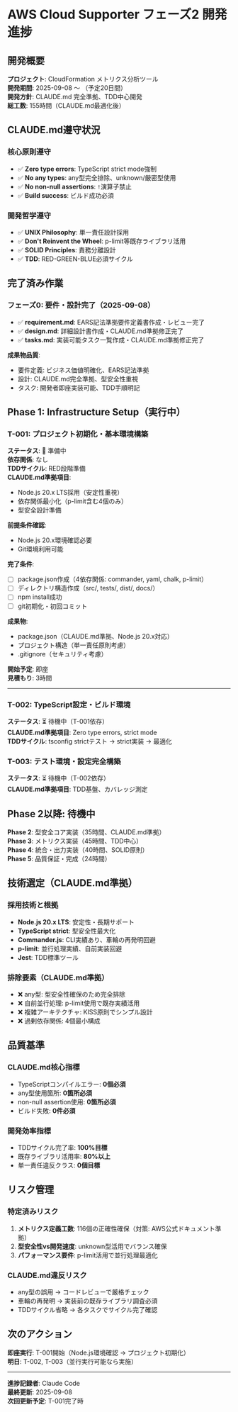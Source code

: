 # AWS Cloud Supporter フェーズ2 開発進捗

## 開発概要

**プロジェクト**: CloudFormation メトリクス分析ツール  
**開発期間**: 2025-09-08 〜 （予定20日間）  
**開発方針**: CLAUDE.md 完全準拠、TDD中心開発  
**総工数**: 155時間（CLAUDE.md最適化後）

## CLAUDE.md遵守状況

### 核心原則遵守
- ✅ **Zero type errors**: TypeScript strict mode強制
- ✅ **No any types**: any型完全排除、unknown/厳密型使用
- ✅ **No non-null assertions**: `!`演算子禁止
- ✅ **Build success**: ビルド成功必須

### 開発哲学遵守  
- ✅ **UNIX Philosophy**: 単一責任設計採用
- ✅ **Don't Reinvent the Wheel**: p-limit等既存ライブラリ活用
- ✅ **SOLID Principles**: 責務分離設計
- ✅ **TDD**: RED-GREEN-BLUE必須サイクル

## 完了済み作業

### フェーズ0: 要件・設計完了（2025-09-08）
- ✅ **requirement.md**: EARS記法準拠要件定義書作成・レビュー完了
- ✅ **design.md**: 詳細設計書作成・CLAUDE.md準拠修正完了
- ✅ **tasks.md**: 実装可能タスク一覧作成・CLAUDE.md準拠修正完了

**成果物品質**:
- 要件定義: ビジネス価値明確化、EARS記法準拠
- 設計: CLAUDE.md完全準拠、型安全性重視
- タスク: 開発者即座実装可能、TDD手順明記

## Phase 1: Infrastructure Setup（実行中）

### T-001: プロジェクト初期化・基本環境構築
**ステータス**: 🔄 準備中  
**依存関係**: なし  
**TDDサイクル**: RED段階準備  
**CLAUDE.md準拠項目**: 
- Node.js 20.x LTS採用（安定性重視）
- 依存関係最小化（p-limit含む4個のみ）
- 型安全設計準備

**前提条件確認**:
- Node.js 20.x環境確認必要
- Git環境利用可能

**完了条件**:
- [ ] package.json作成（4依存関係: commander, yaml, chalk, p-limit）
- [ ] ディレクトリ構造作成（src/, tests/, dist/, docs/）
- [ ] npm install成功
- [ ] git初期化・初回コミット

**成果物**:
- package.json（CLAUDE.md準拠、Node.js 20.x対応）
- プロジェクト構造（単一責任原則考慮）
- .gitignore（セキュリティ考慮）

**開始予定**: 即座  
**見積もり**: 3時間

---

### T-002: TypeScript設定・ビルド環境  
**ステータス**: ⏳ 待機中（T-001依存）  
**CLAUDE.md準拠項目**: Zero type errors, strict mode  
**TDDサイクル**: tsconfig strictテスト → strict実装 → 最適化

### T-003: テスト環境・設定完全構築  
**ステータス**: ⏳ 待機中（T-002依存）  
**CLAUDE.md準拠項目**: TDD基盤、カバレッジ測定  

## Phase 2以降: 待機中

**Phase 2**: 型安全コア実装（35時間、CLAUDE.md準拠）  
**Phase 3**: メトリクス実装（45時間、TDD中心）  
**Phase 4**: 統合・出力実装（40時間、SOLID原則）  
**Phase 5**: 品質保証・完成（24時間）

## 技術選定（CLAUDE.md準拠）

### 採用技術と根拠
- **Node.js 20.x LTS**: 安定性・長期サポート
- **TypeScript strict**: 型安全性最大化
- **Commander.js**: CLI実績あり、車輪の再発明回避
- **p-limit**: 並行処理実績、自前実装回避
- **Jest**: TDD標準ツール

### 排除要素（CLAUDE.md準拠）
- ❌ any型: 型安全性確保のため完全排除
- ❌ 自前並行処理: p-limit使用で既存実績活用
- ❌ 複雑アーキテクチャ: KISS原則でシンプル設計
- ❌ 過剰依存関係: 4個最小構成

## 品質基準

### CLAUDE.md核心指標
- TypeScriptコンパイルエラー: **0個必須**
- any型使用箇所: **0箇所必須** 
- non-null assertion使用: **0箇所必須**
- ビルド失敗: **0件必須**

### 開発効率指標
- TDDサイクル完了率: **100%目標**
- 既存ライブラリ活用率: **80%以上**
- 単一責任違反クラス: **0個目標**

## リスク管理

### 特定済みリスク
1. **メトリクス定義工数**: 116個の正確性確保（対策: AWS公式ドキュメント準拠）
2. **型安全性vs開発速度**: unknown型活用でバランス確保
3. **パフォーマンス要件**: p-limit活用で並行処理最適化

### CLAUDE.md違反リスク
- any型の誤用 → コードレビューで厳格チェック
- 車輪の再発明 → 実装前の既存ライブラリ調査必須
- TDDサイクル省略 → 各タスクでサイクル完了確認

## 次のアクション

**即座実行**: T-001開始（Node.js環境確認 → プロジェクト初期化）  
**明日**: T-002, T-003（並行実行可能なら実施）

---

**進捗記録者**: Claude Code  
**最終更新**: 2025-09-08  
**次回更新予定**: T-001完了時